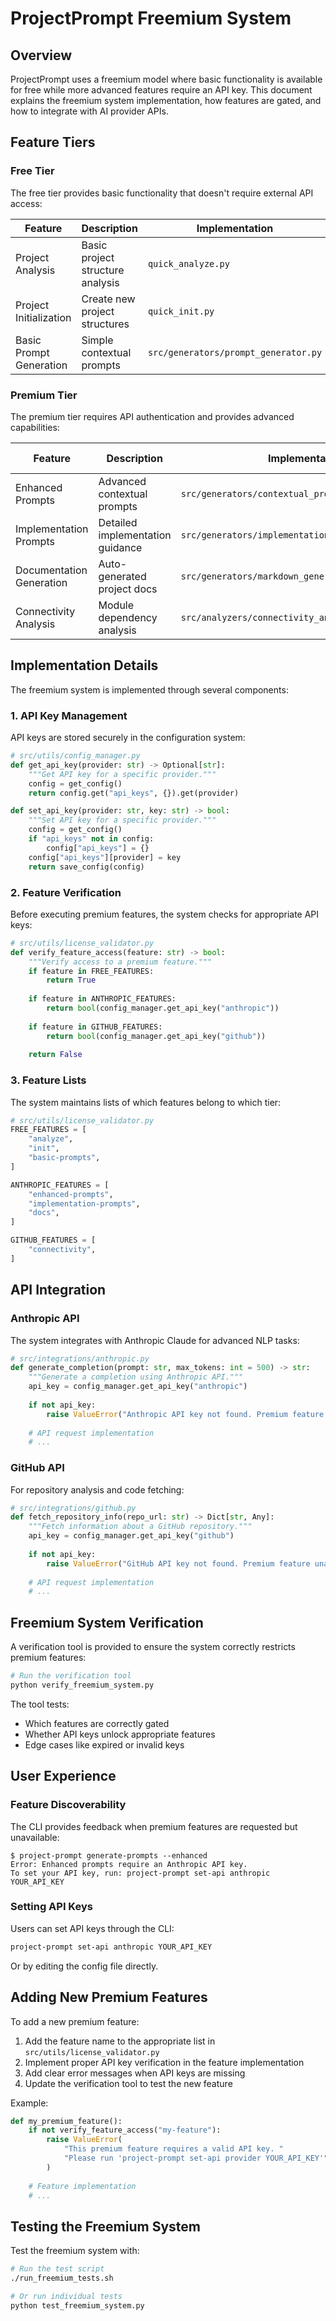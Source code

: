 # ProjectPrompt Freemium System

## Overview

ProjectPrompt uses a freemium model where basic functionality is available for free while more advanced features require an API key. This document explains the freemium system implementation, how features are gated, and how to integrate with AI provider APIs.

## Feature Tiers

### Free Tier

The free tier provides basic functionality that doesn't require external API access:

| Feature | Description | Implementation |
|---------|-------------|---------------|
| Project Analysis | Basic project structure analysis | `quick_analyze.py` |
| Project Initialization | Create new project structures | `quick_init.py` |
| Basic Prompt Generation | Simple contextual prompts | `src/generators/prompt_generator.py` |

### Premium Tier

The premium tier requires API authentication and provides advanced capabilities:

| Feature | Description | Implementation | API Dependency |
|---------|-------------|---------------|---------------|
| Enhanced Prompts | Advanced contextual prompts | `src/generators/contextual_prompt_generator.py` | Anthropic |
| Implementation Prompts | Detailed implementation guidance | `src/generators/implementation_prompt_generator.py` | Anthropic |
| Documentation Generation | Auto-generated project docs | `src/generators/markdown_generator.py` | Anthropic (Optional) |
| Connectivity Analysis | Module dependency analysis | `src/analyzers/connectivity_analyzer.py` | None |

## Implementation Details

The freemium system is implemented through several components:

### 1. API Key Management

API keys are stored securely in the configuration system:

```python
# src/utils/config_manager.py
def get_api_key(provider: str) -> Optional[str]:
    """Get API key for a specific provider."""
    config = get_config()
    return config.get("api_keys", {}).get(provider)

def set_api_key(provider: str, key: str) -> bool:
    """Set API key for a specific provider."""
    config = get_config()
    if "api_keys" not in config:
        config["api_keys"] = {}
    config["api_keys"][provider] = key
    return save_config(config)
```

### 2. Feature Verification

Before executing premium features, the system checks for appropriate API keys:

```python
# src/utils/license_validator.py
def verify_feature_access(feature: str) -> bool:
    """Verify access to a premium feature."""
    if feature in FREE_FEATURES:
        return True
    
    if feature in ANTHROPIC_FEATURES:
        return bool(config_manager.get_api_key("anthropic"))
    
    if feature in GITHUB_FEATURES:
        return bool(config_manager.get_api_key("github"))
    
    return False
```

### 3. Feature Lists

The system maintains lists of which features belong to which tier:

```python
# src/utils/license_validator.py
FREE_FEATURES = [
    "analyze",
    "init",
    "basic-prompts",
]

ANTHROPIC_FEATURES = [
    "enhanced-prompts",
    "implementation-prompts",
    "docs",
]

GITHUB_FEATURES = [
    "connectivity",
]
```

## API Integration

### Anthropic API

The system integrates with Anthropic Claude for advanced NLP tasks:

```python
# src/integrations/anthropic.py
def generate_completion(prompt: str, max_tokens: int = 500) -> str:
    """Generate a completion using Anthropic API."""
    api_key = config_manager.get_api_key("anthropic")
    
    if not api_key:
        raise ValueError("Anthropic API key not found. Premium feature unavailable.")
    
    # API request implementation
    # ...
```

### GitHub API

For repository analysis and code fetching:

```python
# src/integrations/github.py
def fetch_repository_info(repo_url: str) -> Dict[str, Any]:
    """Fetch information about a GitHub repository."""
    api_key = config_manager.get_api_key("github")
    
    if not api_key:
        raise ValueError("GitHub API key not found. Premium feature unavailable.")
    
    # API request implementation
    # ...
```

## Freemium System Verification

A verification tool is provided to ensure the system correctly restricts premium features:

```bash
# Run the verification tool
python verify_freemium_system.py
```

The tool tests:

- Which features are correctly gated
- Whether API keys unlock appropriate features
- Edge cases like expired or invalid keys

## User Experience

### Feature Discoverability

The CLI provides feedback when premium features are requested but unavailable:

```
$ project-prompt generate-prompts --enhanced
Error: Enhanced prompts require an Anthropic API key.
To set your API key, run: project-prompt set-api anthropic YOUR_API_KEY
```

### Setting API Keys

Users can set API keys through the CLI:

```bash
project-prompt set-api anthropic YOUR_API_KEY
```

Or by editing the config file directly.

## Adding New Premium Features

To add a new premium feature:

1. Add the feature name to the appropriate list in `src/utils/license_validator.py`
2. Implement proper API key verification in the feature implementation
3. Add clear error messages when API keys are missing
4. Update the verification tool to test the new feature

Example:

```python
def my_premium_feature():
    if not verify_feature_access("my-feature"):
        raise ValueError(
            "This premium feature requires a valid API key. "
            "Please run 'project-prompt set-api provider YOUR_API_KEY'"
        )
    
    # Feature implementation
    # ...
```

## Testing the Freemium System

Test the freemium system with:

```bash
# Run the test script
./run_freemium_tests.sh

# Or run individual tests
python test_freemium_system.py
```
